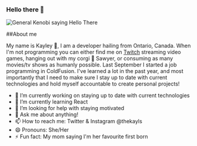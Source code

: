### Hello there 👋

![General Kenobi saying Hello There](https://media.giphy.com/media/Nx0rz3jtxtEre/giphy.gif)

##About me

My name is Kayley :raising_hand:, I am a developer hailing from Ontario, Canada. When I'm not programming you can either find me on [Twitch](https://twitch.tv/kayley87) streaming video games, hanging out with my corgi :dog: Sawyer, or consuming as many movies/tv shows as humanly possible. Last September I started a job programming in ColdFusion. I've learned a lot in the past year, and most importantly that I need to make sure I stay up to date with current technologies and hold myself accountable to create personal projects!

- 🔭 I’m currently working on staying up to date with current technologies
- 🌱 I’m currently learning React
- 🤔 I’m looking for help with staying motivated
- 💬 Ask me about anything!
- 📫 How to reach me: Twitter & Instagram @thekayls 
- 😄 Pronouns: She/Her
- ⚡ Fun fact: My mom saying I'm her favourite first born

